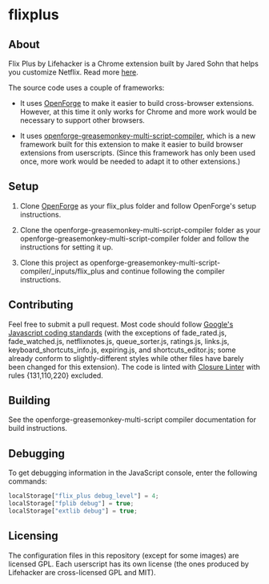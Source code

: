 flixplus
=======

About
-----
Flix Plus by Lifehacker is a Chrome extension built by Jared Sohn that helps you customize Netflix.  Read more [here](http://lifehacker.com/preview/flixc-plus-customizes-netflix-to-your-hearts-desire-1640968001).

The source code uses a couple of frameworks:

* It uses [OpenForge](https://github.com/trigger-corp/browser-extensions) to make it easier to build cross-browser extensions.  However, at this time it only works for Chrome and more work would be necessary to support other browsers.

* It uses [openforge-greasemonkey-multi-script-compiler](https://www.github.com/jaredsohn/openforge-greasemonkey-multi-script-compiler), which is a new framework built for this extension to make it easier to build browser extensions from userscripts.  (Since this framework has only been used once, more work would be needed to adapt it to other extensions.)


Setup
-----

1. Clone [OpenForge](https://github.com/trigger-corp/browser-extensions) as your flix_plus folder and follow OpenForge's setup instructions.

2. Clone the openforge-greasemonkey-multi-script-compiler folder as your openforge-greasemonkey-multi-script-compiler folder and follow the instructions for setting it up.

3. Clone this project as openforge-greasemonkey-multi-script-compiler/_inputs/flix_plus and continue following the compiler instructions.


Contributing
------------
   Feel free to submit a pull request.  Most code should follow [Google's Javascript coding standards](https://google-styleguide.googlecode.com/svn/trunk/javascriptguide.xml) (with the exceptions of fade_rated.js, fade_watched.js, netflixnotes.js, queue_sorter.js, ratings.js, links.js, keyboard_shortcuts_info.js, expiring.js, and shortcuts_editor.js; some already conform to slightly-different styles while other files have barely been changed for this extension).  The code is linted with [Closure Linter](https://developers.google.com/closure/utilities/) with rules {131,110,220} excluded.


Building
--------
   See the openforge-greasemonkey-multi-script compiler documentation for build instructions.

Debugging
---------
To get debugging information in the JavaScript console, enter the following commands:

```javascript
localStorage["flix_plus debug_level"] = 4;
localStorage["fplib debug"] = true;
localStorage["extlib debug"] = true;
```

Licensing
--------
   The configuration files in this repository (except for some images) are licensed GPL.  Each userscript has its own license (the ones produced by Lifehacker are cross-licensed GPL and MIT).
